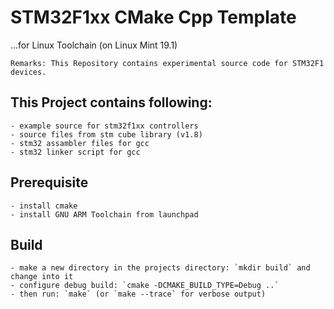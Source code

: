 # STM32F1xx CMake Cpp Template 
...for Linux Toolchain (on Linux Mint 19.1)

```
Remarks: This Repository contains experimental source code for STM32F1 devices.
```

## This Project contains following:
```
- example source for stm32f1xx controllers
- source files from stm cube library (v1.8)
- stm32 assambler files for gcc
- stm32 linker script for gcc
```

## Prerequisite
```
- install cmake
- install GNU ARM Toolchain from launchpad 
```

## Build
```
- make a new directory in the projects directory: `mkdir build` and change into it
- configure debug build: `cmake -DCMAKE_BUILD_TYPE=Debug ..`
- then run: `make` (or `make --trace` for verbose output) 
```


